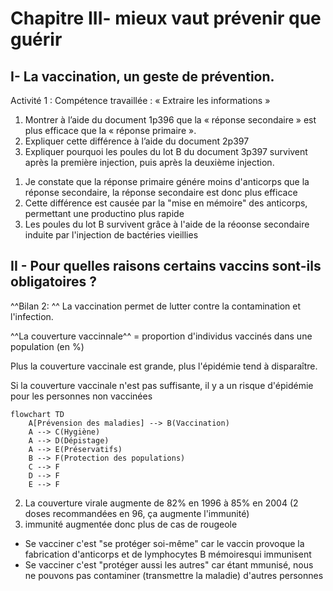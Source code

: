 # Chapitre III- mieux vaut prévenir que guérir
## I- La vaccination, un geste de prévention.

Activité 1 : Compétence travaillée : « Extraire les informations »

1) Montrer à l’aide du document 1p396 que la « réponse secondaire » est plus efficace que la « réponse
   primaire ».
2) Expliquer cette différence à l’aide du document 2p397
3) Expliquer pourquoi les poules du lot B du document 3p397 survivent après la première injection, puis
   après la deuxième injection.

1. Je constate que la réponse primaire génére moins d'anticorps que la réponse secondaire, la réponse secondaire est donc plus efficace
2. Cette différence est causée par la "mise en mémoire" des anticorps, permettant une productino plus rapide
3. Les poules du lot B survivent grâce à l'aide de la réoonse secondaire induite par l'injection de bactéries vieillies


## II - Pour quelles raisons certains vaccins sont-ils obligatoires ?

^^Bilan 2: ^^ La vaccination permet de lutter contre la contamination et l'infection.

^^La couverture vaccinnale^^ = proportion d'individus vaccinés dans une population (en %)

Plus la couverture vaccinale est grande, plus l'épidémie tend à disparaître.

Si la couverture vaccinale n'est pas suffisante, il y a un risque d'épidémie pour les personnes non vaccinées

```mermaid
flowchart TD
    A[Prévension des maladies] --> B(Vaccination)
    A --> C(Hygiène)
    A --> D(Dépistage)
    A --> E(Préservatifs)
    B --> F(Protection des populations)
    C --> F 
    D --> F 
    E --> F
```


 
2) La couverture virale augmente de 82% en 1996 à 85% en 2004 (2 doses recommandées en 96, ça augmente l'immunité)
3) immunité augmentée donc plus de cas de rougeole

* Se vacciner c'est "se protéger soi-même" car le vaccin provoque la fabrication d'anticorps et de lymphocytes B mémoiresqui immunisent
* Se vacciner c'est "protéger aussi les autres" car étant mmunisé, nous ne pouvons pas contaminer (transmettre la maladie) d'autres personnes

